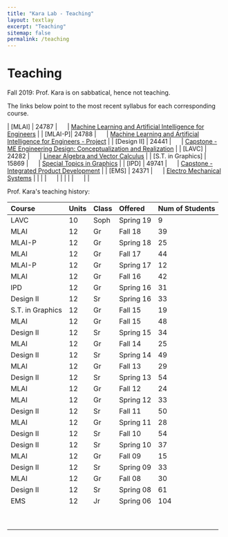 ```yaml
---
title: "Kara Lab - Teaching"
layout: textlay
excerpt: "Teaching"
sitemap: false
permalink: /teaching
---
```


# Teaching

Fall 2019: Prof. Kara is on sabbatical, hence not teaching.

The links below point to the most recent syllabus for each corresponding course.

| [MLAI] | 24787 | &nbsp; &nbsp; &nbsp;| [Machine Learning and Artificial Intelligence for Engineers](http://vdel.me.cmu.edu/teaching/24787/syllabus.pdf)  |
| [MLAI-P]| 24788 | &nbsp; &nbsp; &nbsp;| [Machine Learning and Artificial Intelligence for Engineers - Project](http://vdel.me.cmu.edu/teaching/24788/syllabus.pdf)  |
| [Design II] | 24441 | &nbsp; &nbsp; &nbsp;| [Capstone - ME Engineering Design: Conceptualization and Realization](http://vdel.me.cmu.edu/teaching/24441/syllabus.pdf)  |
| [LAVC] | 24282 | &nbsp; &nbsp; &nbsp;| [Linear Algebra and Vector Calculus](http://vdel.me.cmu.edu/teaching/24282/syllabus.pdf)  |
| [S.T. in Graphics] | 15869 | &nbsp; &nbsp; &nbsp;| [Special Topics in Graphics](http://vdel.me.cmu.edu/teaching/15869/syllabus.pdf)  |
| [IPD] | 49741 | &nbsp; &nbsp; &nbsp;| [Capstone - Integrated Product Development](http://vdel.me.cmu.edu/teaching/49741/syllabus.pdf)  |
| [EMS] | 24371 | &nbsp; &nbsp; &nbsp;| [Electro Mechanical Systems](http://vdel.me.cmu.edu/teaching/24371/syllabus.pdf)  |
| |  | &nbsp; &nbsp; &nbsp;|  | 
| |  | &nbsp; &nbsp; &nbsp;|  | 


Prof. Kara's teaching history:


| Course | Units | Class | Offered | Num of Students |
|:--------|:-------|:-------|:---------|:----------------|
| LAVC        |     	 10	| Soph	| Spring 19| 	9	| 
| MLAI        |     	 12	| Gr	| Fall 18| 	39	| 
| MLAI-P        |     	 12	| Gr	| Spring 18| 	25	| 
| MLAI        |     	 12	| Gr	| Fall 17| 	44	| 
| MLAI-P        |     	 12	| Gr	| Spring 17| 	12	| 
| MLAI          |            12	| Gr	| Fall 16	| 42	| 
| IPD 	|  12	| Gr	| Spring 16	| 31| 	
| Design II	 | 12	| Sr	| Spring 16| 	33	| 
| S.T. in Graphics | 12	| Gr	| Fall 15	| 19	| 
| MLAI       |                12	| Gr| 	Fall 15	| 48	| 
| Design II     |          	 12| 	Sr	| Spring 15| 	34	| 
| MLAI          |             12	| Gr| 	Fall 14	| 25	| 
| Design II     |          	 12	| Sr	| Spring 14| 	49	| 
| MLAI      |                 12	| Gr| 	Fall 13	| 29| 	
| Design II     |          	 12	| Sr | Spring 13| 	54	| 
| MLAI      |                 12	| Gr| 	Fall 12	| 24	| 
| MLAI       |                12	| Gr| 	Spring 12	| 33	| 
| Design II       |        	12	| Sr	| Fall 11| 50| 	44	| 	
| MLAI       |                12	| Gr| 	Spring 11	| 28	| 
| Design II         |      	 12	| Sr | Fall 10	| 54	| 
| Design II            |   	 12	| Sr 	| Spring 10	| 37| 	
| MLAI       |                12	| Gr   |   Fall 09 	| 15| 	
| Design II       |         12    |        Sr   |   Spring 09  |  33     |        
| MLAI              |         12	| Gr    |  Fall 08|  	30	| 
| Design II       |        	 12	| Sr | Spring 08	| 61	| 
| EMS  | 12	| Jr	| Spring 06	| 104	| 
| |  | &nbsp; &nbsp; &nbsp;|  | |
| |  | &nbsp; &nbsp; &nbsp;|  | |






<!-- <figure>
<img src="{{ site.url }}{{ site.baseurl }}/images/picpic/Gallery/DSC_0696.jpg" width="95%">
</figure>  -->
